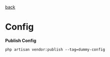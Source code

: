 [back](../index.md)  

# Config

 **Publish Config**
 ```
 php artisan vendor:publish --tag=dummy-config
 ```
